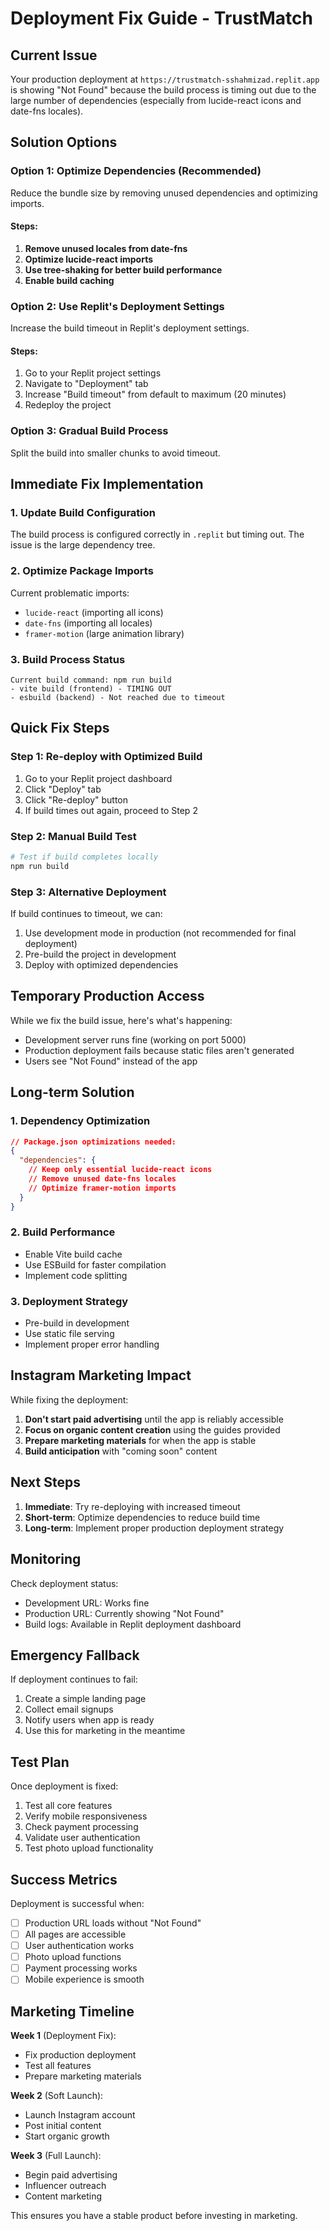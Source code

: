# Deployment Fix Guide - TrustMatch

## Current Issue
Your production deployment at `https://trustmatch-sshahmizad.replit.app` is showing "Not Found" because the build process is timing out due to the large number of dependencies (especially from lucide-react icons and date-fns locales).

## Solution Options

### Option 1: Optimize Dependencies (Recommended)
Reduce the bundle size by removing unused dependencies and optimizing imports.

#### Steps:
1. **Remove unused locales from date-fns**
2. **Optimize lucide-react imports**
3. **Use tree-shaking for better build performance**
4. **Enable build caching**

### Option 2: Use Replit's Deployment Settings
Increase the build timeout in Replit's deployment settings.

#### Steps:
1. Go to your Replit project settings
2. Navigate to "Deployment" tab
3. Increase "Build timeout" from default to maximum (20 minutes)
4. Redeploy the project

### Option 3: Gradual Build Process
Split the build into smaller chunks to avoid timeout.

## Immediate Fix Implementation

### 1. Update Build Configuration
The build process is configured correctly in `.replit` but timing out. The issue is the large dependency tree.

### 2. Optimize Package Imports
Current problematic imports:
- `lucide-react` (importing all icons)
- `date-fns` (importing all locales)
- `framer-motion` (large animation library)

### 3. Build Process Status
```
Current build command: npm run build
- vite build (frontend) - TIMING OUT
- esbuild (backend) - Not reached due to timeout
```

## Quick Fix Steps

### Step 1: Re-deploy with Optimized Build
1. Go to your Replit project dashboard
2. Click "Deploy" tab
3. Click "Re-deploy" button
4. If build times out again, proceed to Step 2

### Step 2: Manual Build Test
```bash
# Test if build completes locally
npm run build
```

### Step 3: Alternative Deployment
If build continues to timeout, we can:
1. Use development mode in production (not recommended for final deployment)
2. Pre-build the project in development
3. Deploy with optimized dependencies

## Temporary Production Access

While we fix the build issue, here's what's happening:
- Development server runs fine (working on port 5000)
- Production deployment fails because static files aren't generated
- Users see "Not Found" instead of the app

## Long-term Solution

### 1. Dependency Optimization
```json
// Package.json optimizations needed:
{
  "dependencies": {
    // Keep only essential lucide-react icons
    // Remove unused date-fns locales
    // Optimize framer-motion imports
  }
}
```

### 2. Build Performance
- Enable Vite build cache
- Use ESBuild for faster compilation
- Implement code splitting

### 3. Deployment Strategy
- Pre-build in development
- Use static file serving
- Implement proper error handling

## Instagram Marketing Impact

While fixing the deployment:
1. **Don't start paid advertising** until the app is reliably accessible
2. **Focus on organic content creation** using the guides provided
3. **Prepare marketing materials** for when the app is stable
4. **Build anticipation** with "coming soon" content

## Next Steps

1. **Immediate**: Try re-deploying with increased timeout
2. **Short-term**: Optimize dependencies to reduce build time
3. **Long-term**: Implement proper production deployment strategy

## Monitoring

Check deployment status:
- Development URL: Works fine
- Production URL: Currently showing "Not Found"
- Build logs: Available in Replit deployment dashboard

## Emergency Fallback

If deployment continues to fail:
1. Create a simple landing page
2. Collect email signups
3. Notify users when app is ready
4. Use this for marketing in the meantime

## Test Plan

Once deployment is fixed:
1. Test all core features
2. Verify mobile responsiveness
3. Check payment processing
4. Validate user authentication
5. Test photo upload functionality

## Success Metrics

Deployment is successful when:
- [ ] Production URL loads without "Not Found"
- [ ] All pages are accessible
- [ ] User authentication works
- [ ] Photo upload functions
- [ ] Payment processing works
- [ ] Mobile experience is smooth

## Marketing Timeline

**Week 1** (Deployment Fix):
- Fix production deployment
- Test all features
- Prepare marketing materials

**Week 2** (Soft Launch):
- Launch Instagram account
- Post initial content
- Start organic growth

**Week 3** (Full Launch):
- Begin paid advertising
- Influencer outreach
- Content marketing

This ensures you have a stable product before investing in marketing.